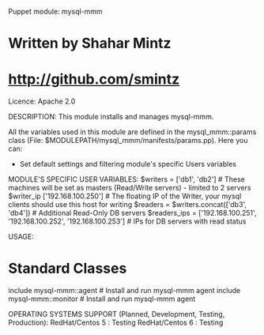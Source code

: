 Puppet module: mysql-mmm

# Written by Shahar Mintz
# http://github.com/smintz

Licence: Apache 2.0

DESCRIPTION:
This module installs and manages mysql-mmm.

All the variables used in this module are defined in the mysql_mmm::params class
(File: $MODULEPATH/mysql_mmm/manifests/params.pp). Here you can:
- Set default settings and filtering module's specific Users variables


MODULE'S SPECIFIC USER VARIABLES:
 $writers = ['db1', 'db2']                  # These machines will be set as masters (Read/Write servers) - limited to 2 servers
 $writer_ip ['192.168.100.250']             # The floating IP of the Writer, your mysql clients should use this host for writing
 $readers = $writers.concat(['db3', 'db4']) # Additional Read-Only DB servers
 $readers_ips = ['192.168.100.251', '192.168.100.252', '192.168.100.253'] # IPs for DB servers with read status

USAGE:
# Standard Classes 
include mysql-mmm::agent              # Install and run mysql-mmm agent
include mysql-mmm::monitor            # Install and run mysql-mmm agent


OPERATING SYSTEMS SUPPORT (Planned, Development, Testing, Production):
RedHat/Centos 5 : Testing
RedHat/Centos 6 : Testing
